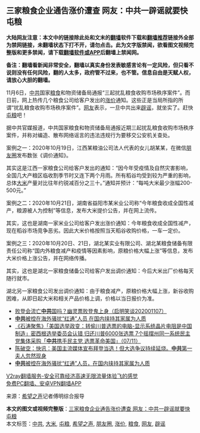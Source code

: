  <h2>三家粮食企业通告涨价遭查 网友：中共一辟谣就要快屯粮</h2> <p class="notice"><b>大陆网友注意：本文中的链接除此处和文末的<a href="https://github.com/bannedbook/fanqiang" >翻墙</a>软件下载和<a href="https://github.com/killgcd/justmysocks/blob/master/README.md">翻墙推荐</a>链接外全部为禁网链接，未翻墙状态下打不开，请勿点击。此为文字版禁闻，欲看图文视频完整版和更多禁闻，请下载<a href="https://github.com/bannedbook/fanqiang">翻墙软件或APP</a>后翻墙上禁闻网。</p><p>备注：翻墙看新闻非常安全，翻墙以真实身份发表敏感言论有一定风险，但只看不说则没有任何风险，翻的人太多，政府管不过来，也不管。信息自由是天赋人权，请放心大胆的翻墙。</b></p>  <div class="entry"> <p id="conimg"></p> <p>11月6日，<a href="https://www.bannedbook.org/bnews/tag/%e4%b8%ad%e5%85%b1/" class="st_tag internal_tag" rel="tag" title="标签 中共 下的日志">中共</a>国家<a href="https://www.bannedbook.org/bnews/tag/%E7%B2%AE%E9%A3%9F/" class="st_tag internal_tag" rel="tag" title="标签 粮食 下的日志">粮食</a>和物资储备局通报“三起扰乱粮食收购市场秩序案件”。而日前，网上热传几个粮食公司给客户发出的<a href="https://www.bannedbook.org/bnews/tag/%E6%B6%A8%E4%BB%B7/" class="st_tag internal_tag" rel="tag" title="标签 涨价 下的日志">涨价</a>通知。这些正是当局所指的所谓“扰乱粮食收购市场秩序案件”。<a href="https://www.bannedbook.org/bnews/tag/%e7%bd%91%e5%8f%8b/" class="st_tag internal_tag" rel="tag" title="标签 网友 下的日志">网友</a>表示，一旦中共出来<a href="https://www.bannedbook.org/bnews/tag/%E8%BE%9F%E8%B0%A3/" class="st_tag internal_tag" rel="tag" title="标签 辟谣 下的日志">辟谣</a>，就坐实了。赶快<a href="https://www.bannedbook.org/bnews/tag/%E5%B1%AF%E7%B2%AE/" class="st_tag internal_tag" rel="tag" title="标签 屯粮 下的日志">屯粮</a>吧！</p> <p>据中共官媒报道，中共国家粮食和物资储备局通报近期三起扰乱粮食收购市场秩序案件，并称对编造、散布网络谣言的违法违规行为要移交公安机关查处。</p> <p>案例之一：2020年10月19日，江西某粮油公司法人代表的女儿胡某某，在微信<a href="https://www.bannedbook.org/bnews/tag/%e6%9c%8b%e5%8f%8b%e5%9c%88/" class="st_tag internal_tag" rel="tag" title="标签 朋友圈 下的日志">朋友圈</a>发布数张《调价通知》。</p> <p>其实这是江西一家粮食公司给客户发出的通知：“因今年受疫情及自然灾害影响，全国几大产粮区临收割季节时又连下两个月雨。所有稻谷均受到较为严重的影响，总体<a href="https://www.bannedbook.org/bnews/tag/%E5%A4%A7%E7%B1%B3/" class="st_tag internal_tag" rel="tag" title="标签 大米 下的日志">大米</a>产量对比往年约锐减百分之三十。”通知并预计：“每吨大米最少涨幅200-500元。”</p>  <p></p> <p>案例之二<strong>：</strong>2020年10月21日，湖南省益阳市某米业公司称“今年粮食收成全国性减产，粮源被人为控制”等信息，发布大米提价公告，并在网上流传。</p> <p>其实，这也是湖南一家米业公司给客户发出涨价通知：今年粮食收成全国性减产，现在稻谷市场竞争恶劣。因此大米价格按照当天稻谷收购价格，一车一定价。</p> <p></p> <p>案例之三<strong>：</strong>2020年10月20日、21日，湖北某实业有限公司、湖北某粮食储备有限责任公司称“国内外粮食减产和疫情等因素影响，原粮价格大幅上涨”等信息，发布大米价格上涨公告，并在网络传播。</p>  <p>其实，这也是湖北一家粮食储备公司给客户发出调价通知：今后大米出厂价格每天随行就市。</p> <p></p> <p>湖北另一家粮食公司发出调价通知：由于粮食减产，原粮价格大幅上涨，新谷收购困难，从即日起大米和相关产品价格上调，价格以当日报价为准。</p> <p></p> <ul class='op-related-articles' title='相关阅读'> <li><a href='https://www.bannedbook.org/bnews/bannedvideo/20201108/1427589.html' target='_blank'>败登会流亡<b>中共</b>国吗？幽灵票败登鬼上身（启明笑谈202001107）</a></li> <li><a href='https://www.bannedbook.org/bnews/headline/20201108/1427587.html' target='_blank'><b>中共</b>被控在海外骚扰“红通”人员 在国内挟持其家属为人质</a></li> <li><a href='https://www.bannedbook.org/bnews/bannedvideo/20201108/1427567.html' target='_blank'>《石涛聚焦》「美国选举政变：转偷川普选票的电脑-显示系统晶片电阻是中国制造」密西根选举委员会认错 归还川普6000张选票 7个摇摆州同一系统民主党集体采购「<b>中共</b>携手民主党 选票革命美国」（07/11）</a></li> <li><a href='https://www.bannedbook.org/bnews/cbnews/20201108/1427549.html' target='_blank'>陈破空：快讯：美国主流媒体宣布拜登当选！但大选争议持续延烧。<b>中共</b>第一夫人忽然现身</a></li> <li><a href='https://www.bannedbook.org/bnews/headline/20201108/1427534.html' target='_blank'><b>中共</b>被控在海外骚扰“红通”人员，在国内挟持其家属为人质</a></li> </ul> <p class="texttj"> <a href="https://www.bannedbook.org/forum23/topic22702.html" target="_blank">V2ray翻墙服务-安全可靠经济高速无限流量体验飞的感觉</a><br/> <a href="https://github.com/bannedbook/fanqiang/wiki/%E7%A6%81%E9%97%BB%E7%BD%91%E5%AE%89%E5%8D%93%E7%BF%BB%E5%A2%99%E6%96%B0%E9%97%BBAPP" target="_blank">免费PC翻墙、安卓VPN翻墙APP</a></p><p> 来源：<span class='wp_keywordlink_affiliate'><a href="https://www.soundofhope.org" title="希望之声" target="_blank">希望之声</a></span>记者傅明综合报导 </p> <a name='sharetosocial'></a>       <div><b>本文的图文或视频完整版</b>：<a href='https://www.bannedbook.org/bnews/cbnews/20201108/1427602.html'>三家粮食企业通告涨价遭查 网友：中共一辟谣就要快屯粮</a></div>  </div><!--END ENTRY--> <div class="postfooter"> <div>本文标签：<a href="https://www.bannedbook.org/bnews/tag/%e4%b8%ad%e5%85%b1/" rel="tag">中共</a>, <a href="https://www.bannedbook.org/bnews/tag/%E5%A4%A7%E7%B1%B3/" rel="tag">大米</a>, <a href="https://www.bannedbook.org/bnews/tag/%E5%B1%AF%E7%B2%AE/" rel="tag">屯粮</a>, <a href="https://www.bannedbook.org/bnews/tag/%e5%b8%8c%e6%9c%9b%e4%b9%8b%e5%a3%b0/" rel="tag">希望之声</a>, <a href="https://www.bannedbook.org/bnews/tag/%e6%9c%8b%e5%8f%8b%e5%9c%88/" rel="tag">朋友圈</a>, <a href="https://www.bannedbook.org/bnews/tag/%E6%B6%A8%E4%BB%B7/" rel="tag">涨价</a>, <a href="https://www.bannedbook.org/bnews/tag/%E7%B2%AE%E9%A3%9F/" rel="tag">粮食</a>, <a href="https://www.bannedbook.org/bnews/tag/%e7%bd%91%e5%8f%8b/" rel="tag">网友</a>, <a href="https://www.bannedbook.org/bnews/tag/%E8%BE%9F%E8%B0%A3/" rel="tag">辟谣</a></div>  </div><!--END POSTFOOTER--> 